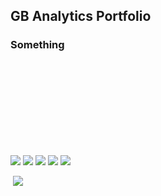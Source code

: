 ## GB Analytics Portfolio


### Something

<br>
<br>
<br>
<br>
<br>
<br>
<br>
<br>

<img src="https://img.shields.io/badge/Linux-FCC624?style=for-the-badge&logo=linux&logoColor=black"> <img src="https://img.shields.io/badge/Python-FFD43B?style=for-the-badge&logo=python&logoColor=blue"> <img src="https://img.shields.io/badge/PostgreSQL-316192?style=for-the-badge&logo=postgresql&logoColor=white"> <img src="https://img.shields.io/badge/Tableau-E97627?style=for-the-badge&logo=Tableau&logoColor=white"> <img src="https://img.shields.io/badge/Plotly-239120?style=for-the-badge&logo=plotly&logoColor=white">

![<img src="https://img.shields.io/badge/Coursera-0056D2?style=for-the-badge&logo=Coursera&logoColor=white">](https://www.coursera.org/user/5a55152e56eccb9f5a4889a9e0cb0e14)
<img src="https://img.shields.io/badge/Datacamp-05192D?style=for-the-badge&logo=datacamp&logoColor=65FF8F">

